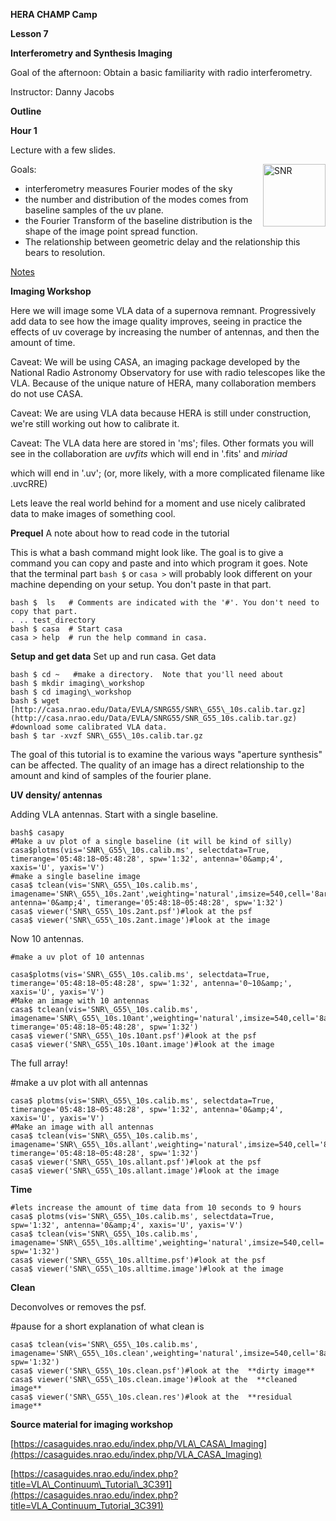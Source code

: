 **HERA CHAMP Camp**

**Lesson 7**

**Interferometry and Synthesis Imaging**

Goal of the afternoon: Obtain a basic familiarity with radio interferometry.

Instructor: Danny Jacobs

**Outline**

**Hour 1**

Lecture with a few slides.

<img src="https://github.com/HERA-Team/CHAMP_Bootcamp/blob/master/Lesson7_Interferometry/SNR_G55.png" alt="SNR" width="400px" align="right" style="width:100px; align:right;"/>

Goals:

- interferometry measures Fourier modes of the sky
- the number and distribution of the modes comes from baseline samples of the uv plane.
- the Fourier Transform of the baseline distribution is the shape of the image point spread function.
- The relationship between geometric delay and the relationship this bears to resolution.

[Notes](http://hera.pbworks.com/w/file/117911112/1271_001.pdf)


**Imaging Workshop**

Here we will image some VLA data of a supernova remnant.  Progressively add data to see how the image quality improves, seeing in practice the effects of uv coverage by increasing the number of antennas, and then the amount of time.

Caveat: We will be using CASA, an imaging package developed by the National Radio Astronomy Observatory for use with radio telescopes like the VLA.  Because of the unique nature of HERA, many collaboration members do not use CASA.

Caveat: We are using VLA data because HERA is still under construction, we're still working out how to calibrate it.

Caveat: The VLA data here are stored in 'ms'; files. Other formats you will see in the collaboration are _uvfits_ which will end in '.fits' and _miriad_

which will end in '.uv'; (or, more likely, with a more complicated filename like .uvcRRE)

Lets leave the real world behind for a moment and use nicely calibrated data to make images of something cool.

**Prequel**
A note about how to read code in the tutorial 

This is what a bash command might look like.  The goal is to give a command you can copy and paste and into which program it goes. Note that the terminal part `bash $` or `casa >` will probably look different on your machine depending on your setup. You don't paste in that part.
```
bash $  ls   # Comments are indicated with the '#'. You don't need to copy that part.
. .. test_directory
bash $ casa  # Start casa
casa > help  # run the help command in casa.
```


**Setup and get data**
Set up and run casa. Get data
```
bash $ cd ~   #make a directory.  Note that you'll need about 
bash $ mkdir imaging\_workshop
bash $ cd imaging\_workshop  
bash $ wget [http://casa.nrao.edu/Data/EVLA/SNRG55/SNR\_G55\_10s.calib.tar.gz](http://casa.nrao.edu/Data/EVLA/SNRG55/SNR_G55_10s.calib.tar.gz)  #download some calibrated VLA data.
bash $ tar -xvzf SNR\_G55\_10s.calib.tar.gz
```
The goal of this tutorial is to examine the various ways &quot;aperture synthesis&quot; can be affected.  The quality of an image has a direct relationship to the amount and kind of samples of the fourier plane.

**UV density/ antennas**

Adding VLA antennas.  Start with a single baseline.
```
bash$ casapy
#Make a uv plot of a single baseline (it will be kind of silly)
casa$plotms(vis='SNR\_G55\_10s.calib.ms', selectdata=True, timerange='05:48:18~05:48:28', spw='1:32', antenna='0&amp;4', xaxis='U', yaxis='V')
#make a single baseline image
casa$ tclean(vis='SNR\_G55\_10s.calib.ms', imagename='SNR\_G55\_10s.2ant',weighting='natural',imsize=540,cell='8arcsec',niter=0,interactive=False, antenna='0&amp;4', timerange='05:48:18~05:48:28', spw='1:32')
casa$ viewer('SNR\_G55\_10s.2ant.psf')#look at the psf
casa$ viewer('SNR\_G55\_10s.2ant.image')#look at the image
```
Now 10 antennas.
```
#make a uv plot of 10 antennas

casa$plotms(vis='SNR\_G55\_10s.calib.ms', selectdata=True, timerange='05:48:18~05:48:28', spw='1:32', antenna='0~10&amp;', xaxis='U', yaxis='V')
#Make an image with 10 antennas
casa$ tclean(vis='SNR\_G55\_10s.calib.ms', imagename='SNR\_G55\_10s.10ant',weighting='natural',imsize=540,cell='8arcsec',niter=0,interactive=False,antenna='0~10&amp;', timerange='05:48:18~05:48:28', spw='1:32')
casa$ viewer('SNR\_G55\_10s.10ant.psf')#look at the psf
casa$ viewer('SNR\_G55\_10s.10ant.image')#look at the image
```
The full array!

#make a uv plot with all antennas
```
casa$ plotms(vis='SNR\_G55\_10s.calib.ms', selectdata=True, timerange='05:48:18~05:48:28', spw='1:32', antenna='0&amp;4', xaxis='U', yaxis='V')
#Make an image with all antennas
casa$ tclean(vis='SNR\_G55\_10s.calib.ms', imagename='SNR\_G55\_10s.allant',weighting='natural',imsize=540,cell='8arcsec',niter=0,interactive=False, timerange='05:48:18~05:48:28', spw='1:32')
casa$ viewer('SNR\_G55\_10s.allant.psf')#look at the psf
casa$ viewer('SNR\_G55\_10s.allant.image')#look at the image
```


**Time**
```
#lets increase the amount of time data from 10 seconds to 9 hours
casa$ plotms(vis='SNR\_G55\_10s.calib.ms', selectdata=True, spw='1:32', antenna='0&amp;4', xaxis='U', yaxis='V')
casa$ tclean(vis='SNR\_G55\_10s.calib.ms', imagename='SNR\_G55\_10s.alltime',weighting='natural',imsize=540,cell='8arcsec',niter=0,interactive=False, spw='1:32')
casa$ viewer('SNR\_G55\_10s.alltime.psf')#look at the psf
casa$ viewer('SNR\_G55\_10s.alltime.image')#look at the image
```
**Clean**

Deconvolves or removes the psf.

#pause for a short explanation of what clean is
```
casa$ tclean(vis='SNR\_G55\_10s.calib.ms', imagename='SNR\_G55\_10s.clean',weighting='natural',imsize=540,cell='8arcsec',niter=1000,interactive=True, spw='1:32')
casa$ viewer('SNR\_G55\_10s.clean.psf')#look at the  **dirty image**
casa$ viewer('SNR\_G55\_10s.clean.image')#look at the  **cleaned image**
casa$ viewer('SNR\_G55\_10s.clean.res')#look at the  **residual image**
```


**Source material for imaging workshop**

[https://casaguides.nrao.edu/index.php/VLA\_CASA\_Imaging](https://casaguides.nrao.edu/index.php/VLA_CASA_Imaging)

[https://casaguides.nrao.edu/index.php?title=VLA\_Continuum\_Tutorial\_3C391](https://casaguides.nrao.edu/index.php?title=VLA_Continuum_Tutorial_3C391)
